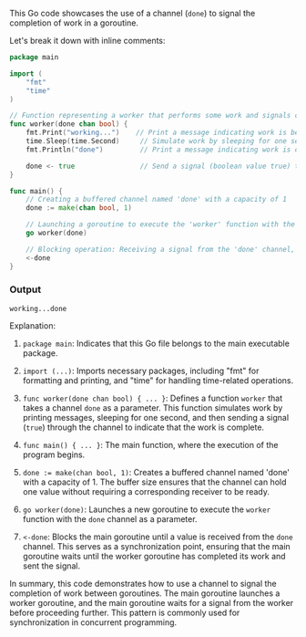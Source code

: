 This Go code showcases the use of a channel (`done`) to signal the completion of work in a goroutine. 

Let's break it down with inline comments:

```go
package main

import (
    "fmt"
    "time"
)

// Function representing a worker that performs some work and signals completion through a channel
func worker(done chan bool) {
    fmt.Print("working...")    // Print a message indicating work is being done
    time.Sleep(time.Second)     // Simulate work by sleeping for one second
    fmt.Println("done")         // Print a message indicating work is done

    done <- true                // Send a signal (boolean value true) through the 'done' channel
}

func main() {
    // Creating a buffered channel named 'done' with a capacity of 1
    done := make(chan bool, 1)

    // Launching a goroutine to execute the 'worker' function with the 'done' channel
    go worker(done)

    // Blocking operation: Receiving a signal from the 'done' channel, indicating that the work is complete
    <-done
}
```
### Output
```
working...done
```
Explanation:

1. `package main`: Indicates that this Go file belongs to the main executable package.

2. `import (...)`: Imports necessary packages, including "fmt" for formatting and printing, and "time" for handling time-related operations.

3. `func worker(done chan bool) { ... }`: Defines a function `worker` that takes a channel `done` as a parameter. This function simulates work by printing messages, sleeping for one second, and then sending a signal (`true`) through the channel to indicate that the work is complete.

4. `func main() { ... }`: The main function, where the execution of the program begins.

5. `done := make(chan bool, 1)`: Creates a buffered channel named 'done' with a capacity of 1. The buffer size ensures that the channel can hold one value without requiring a corresponding receiver to be ready.

6. `go worker(done)`: Launches a new goroutine to execute the `worker` function with the `done` channel as a parameter.

7. `<-done`: Blocks the main goroutine until a value is received from the `done` channel. This serves as a synchronization point, ensuring that the main goroutine waits until the worker goroutine has completed its work and sent the signal.

In summary, this code demonstrates how to use a channel to signal the completion of work between goroutines. The main goroutine launches a worker goroutine, and the main goroutine waits for a signal from the worker before proceeding further. This pattern is commonly used for synchronization in concurrent programming.